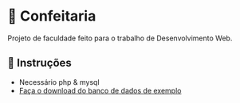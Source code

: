 # 🍰 Confeitaria
Projeto de faculdade feito para o trabalho de Desenvolvimento Web.

## 📃 Instruções
* Necessário php & mysql
* [Faça o download do banco de dados de exemplo][database]

[database]:https://github.com/GabrielMottaDev/confeitaria-webdev/tree/master/doc/confeitaria.sql